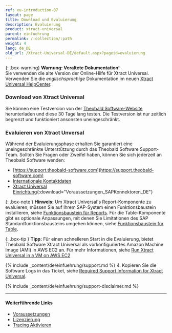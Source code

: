 ```yaml
---
ref: xu-introduction-07
layout: page
title: Download und Evaluierung
description: Evaluierung
product: xtract-universal
parent: einfuehrung
permalink: /:collection/:path
weight: 4
lang: de_DE
old_url: /Xtract-Universal-DE/default.aspx?pageid=evaluierung
---
```


{: .box-warning}
**Warnung: Veraltete Dokumentation!** <br>
Sie verwenden die alte Version der Online-Hilfe für Xtract Universal.<br>
Verwenden Sie die *englischsprachige* Dokumentation im neuen [Xtract Universal HelpCenter](https://helpcenter.theobald-software.com/xtract-universal/documentation/introduction/).

### Download von Xtract Universal

Sie können eine Testversion von der [Theobald Software-Website](https://theobald-software.com/en/download-trial/) herunterladen und diese 30 Tage lang testen.
Die Testversion ist nur zeitlich begrenzt und funktioniert ansonsten uneingeschränkt.

### Evaluieren von Xtract Unversal
Während der Evaluierungsphase erhalten Sie garantiert eine uneingeschränkte Unterstützung durch das Theobald Software Support-Team.
Sollten Sie Fragen oder Zweifel haben, können Sie sich jederzeit an Theobald Software wenden: <br>
- [https://support.theobald-software.com](https://support.theobald-software.com)
- [Internationale Kontaktdaten](https://theobald-software.com/en/contact/)
- [Xtract Universal Einrichtung](/docs/sap-customizing/Voraussetzungen_SAPKonnektoren_DE.pdf){:download="Voraussetzungen_SAPKonnektoren_DE"}

{: .box-note }
**Hinweis:** Um Xtract Universal's Report-Komponente zu evaluieren, müssen Sie auf Ihrem SAP-System einen Funktionsbaustein installieren, siehe [Funktionsbaustein für Reports](../sap-customizing/report-funktionsbaustein-installieren). 
Für die Table-Komponente gibt es optionale Anpassungen, mit denen Sie Limitationen des SAP Standardfunktionsbausteins umgehen können, siehe [Funktionsbaustein für Table](../sap-customizing/funktionsbaustein-fuer-table-extraktion).

{: .box-tip }
**Tipp:** Für einen schnelleren Start in die Evaluierung, bietet Theobald Software Xtract Universal als vorkonfiguriertes Amazon Machine Image (AMI) in AWS EC2 an. 
Für mehr Informationen, siehe [Run Xtract Universal in a VM on AWS EC2](https://kb.theobald-software.com/xtract-universal/run-xu-in-aws)

<!---
### Support
-->
{% include _content/de/einfuehrung/support.md %}
4. Kopieren Sie die Software Logs in das Ticket, siehe [Required Support Information for Xtract Universal](https://support.theobald-software.com/helpdesk/KB/View/14457-required-support-information-for-xtract-universal).

{% include _content/de/einfuehrung/support-disclaimer.md %}

****
#### Weiterführende Links
- [Voraussetzungen](./systemvoraussetzungen)
- [Lizenzierung](./lizenz)
- [Tracing Aktivieren](https://support.theobald-software.com/helpdesk/KB/View/14455-how-to-activate-tracing-for-xtract-products)


